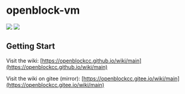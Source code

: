 # openblock-vm
![](https://img.shields.io/travis/com/openblockcc/openblock-vm) ![](https://img.shields.io/github/license/openblockcc/openblock-vm)

## Getting Start

Visit the wiki: [https://openblockcc.github.io/wiki/main](https://openblockcc.github.io/wiki/main)

Visit the wiki on gitee (mirror): [https://openblockcc.gitee.io/wiki/main](https://openblockcc.gitee.io/wiki/main)
